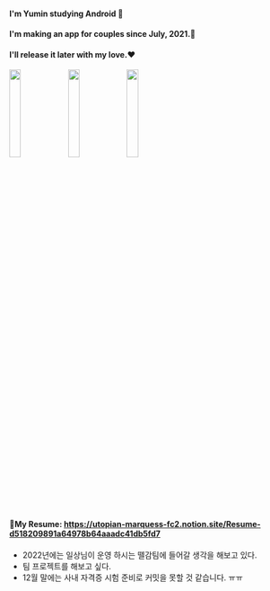 #### I'm Yumin studying Android 📱
#### I'm making an app for couples since July, 2021.👫 
#### I'll release it later with my love.❤️

 <img src="https://user-images.githubusercontent.com/49779139/145021705-2b7fa7a0-f8ba-4c8f-ad6b-4431a03c91f3.png" width="20%" height="20%" /> <img src="https://user-images.githubusercontent.com/49779139/145021706-95c37e06-ceb4-4d3d-97a4-9ac44dbea6df.png" width="20%" height="20%" /> <img src="https://user-images.githubusercontent.com/49779139/145021695-62da54b0-9dab-4dcd-b716-aabf6392e05f.png" width="20%" height="20%" />

#### 📝My Resume: https://utopian-marquess-fc2.notion.site/Resume-d518209891a64978b64aaadc41db5fd7
- 2022년에는 일상님이 운영 하시는 뗄감팀에 들어갈 생각을 해보고 있다. 
- 팀 프로젝트를 해보고 싶다.
- 12월 말에는 사내 자격증 시험 준비로 커밋을 못할 것 같습니다. ㅠㅠ
